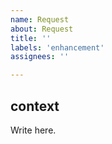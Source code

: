 ```yaml
---
name: Request
about: Request
title: ''
labels: 'enhancement'
assignees: ''

---
```


## context

Write here.
